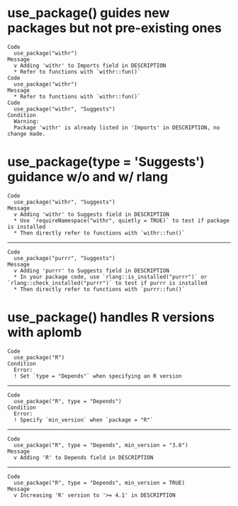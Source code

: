 # use_package() guides new packages but not pre-existing ones

    Code
      use_package("withr")
    Message
      v Adding 'withr' to Imports field in DESCRIPTION
      * Refer to functions with `withr::fun()`
    Code
      use_package("withr")
    Message
      * Refer to functions with `withr::fun()`
    Code
      use_package("withr", "Suggests")
    Condition
      Warning:
      Package 'withr' is already listed in 'Imports' in DESCRIPTION, no change made.

# use_package(type = 'Suggests') guidance w/o and w/ rlang

    Code
      use_package("withr", "Suggests")
    Message
      v Adding 'withr' to Suggests field in DESCRIPTION
      * Use `requireNamespace("withr", quietly = TRUE)` to test if package is installed
      * Then directly refer to functions with `withr::fun()`

---

    Code
      use_package("purrr", "Suggests")
    Message
      v Adding 'purrr' to Suggests field in DESCRIPTION
      * In your package code, use `rlang::is_installed("purrr")` or `rlang::check_installed("purrr")` to test if purrr is installed
      * Then directly refer to functions with `purrr::fun()`

# use_package() handles R versions with aplomb

    Code
      use_package("R")
    Condition
      Error:
      ! Set `type = "Depends"` when specifying an R version

---

    Code
      use_package("R", type = "Depends")
    Condition
      Error:
      ! Specify `min_version` when `package = "R"`

---

    Code
      use_package("R", type = "Depends", min_version = "3.6")
    Message
      v Adding 'R' to Depends field in DESCRIPTION

---

    Code
      use_package("R", type = "Depends", min_version = TRUE)
    Message
      v Increasing 'R' version to '>= 4.1' in DESCRIPTION

